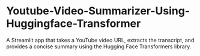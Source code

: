 # Youtube-Video-Summarizer-Using-Huggingface-Transformer
A Streamlit app that takes a YouTube video URL, extracts the transcript, and provides a concise summary using the Hugging Face Transformers library.
